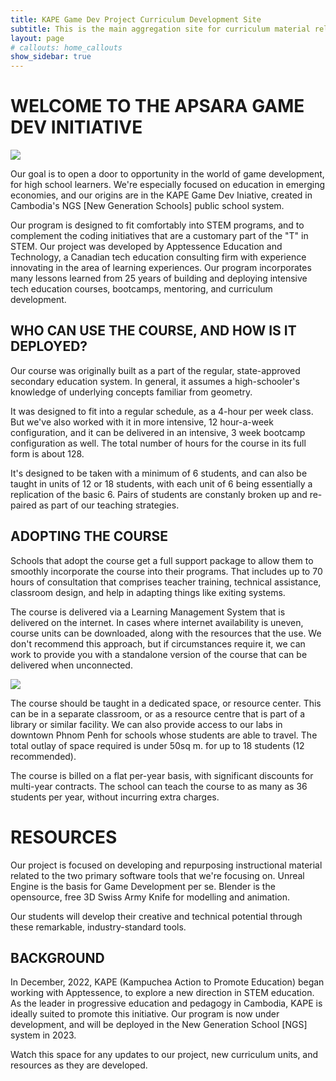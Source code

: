 ```yaml
---
title: KAPE Game Dev Project Curriculum Development Site
subtitle: This is the main aggregation site for curriculum material related to the KAPE Game Dev Project.
layout: page
# callouts: home_callouts
show_sidebar: true
---
```


# WELCOME TO THE APSARA GAME DEV INITIATIVE

<img src="/KAPE-learn/assets/images/class1.jpg" />

Our goal is to open a door to opportunity in the world of game development, for high school learners. We're especially focused on education in emerging economies, and our origins are in the KAPE Game Dev Iniative, created in Cambodia's NGS [New Generation Schools] public school system.

Our program is designed to fit comfortably into STEM programs, and to complement the coding initiatives that are a customary part of the "T" in STEM. Our project was developed by Apptessence Education and Technology, a Canadian tech education consulting firm with experience innovating in the area of learning experiences. Our program incorporates many lessons learned from 25 years of building and deploying intensive tech education courses, bootcamps, mentoring, and curriculum development.

## WHO CAN USE THE COURSE, AND HOW IS IT DEPLOYED?

Our course was originally built as a part of the regular, state-approved secondary education system. In general, it assumes a high-schooler's knowledge of underlying concepts familiar from geometry. 

It was designed to fit into a regular schedule, as a 4-hour per week class. But we've also worked with it in more intensive, 12 hour-a-week configuration, and it can be delivered in an intensive, 3 week bootcamp configuration as well. The total number of hours for the course in its full form is about 128.

It's designed to be taken with a minimum of 6 students, and can also be taught in units of 12 or 18 students, with each unit of 6 being essentially a replication of the basic 6. Pairs of students are constanly broken up and re-paired as part of our teaching strategies.

## ADOPTING THE COURSE

Schools that adopt the course get a full support package to allow them to smoothly incorporate the course into their programs. That includes up to 70 hours of consultation that comprises teacher training, technical assistance, classroom design, and help in adapting things like exiting systems. 

The course is delivered via a Learning Management System that is delivered on the internet. In cases where internet availability is uneven, course units can be downloaded, along with the resources that the use. We don't recommend this approach, but if circumstances require it, we can work to provide you with a standalone version of the course that can be delivered when unconnected.

<img src="/KAPE-learn/assets/images/class2.jpg" />

The course should be taught in a dedicated space, or resource center. This can be in a separate classroom, or as a resource centre that is part of a library or similar facility. We can also provide access to our labs in downtown Phnom Penh for schools whose students are able to travel. The total outlay of space required is under 50sq m. for up to 18 students (12 recommended).

The course is billed on a flat per-year basis, with significant discounts for multi-year contracts. The school can teach the course to as many as 36 students per year, without incurring extra charges.

# RESOURCES

Our project is focused on developing and repurposing instructional material related to the two primary software tools that we're focusing on. Unreal Engine is the basis for Game Development per se. Blender is the opensource, free 3D Swiss Army Knife for modelling and animation.

Our students will develop their creative and technical potential through these remarkable, industry-standard tools. 

## BACKGROUND

In December, 2022, KAPE (Kampuchea Action to Promote Education) began working with Apptessence, to explore a new direction in STEM education. As the leader in progressive education and pedagogy in Cambodia, KAPE is ideally suited to promote this initiative. Our program is now under development, and will be deployed in the New Generation School [NGS] system in 2023.

Watch this space for any updates to our project, new curriculum units, and resources as they are developed.
